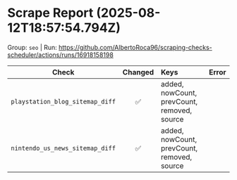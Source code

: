 # Scrape Report (2025-08-12T18:57:54.794Z)

Group: `seo`  |  Run: https://github.com/AlbertoRoca96/scraping-checks-scheduler/actions/runs/16918158198

| Check | Changed | Keys | Error |
|---|:---:|:--|:--|
| `playstation_blog_sitemap_diff` | ✅ | added, nowCount, prevCount, removed, source |  |
| `nintendo_us_news_sitemap_diff` | ✅ | added, nowCount, prevCount, removed, source |  |
